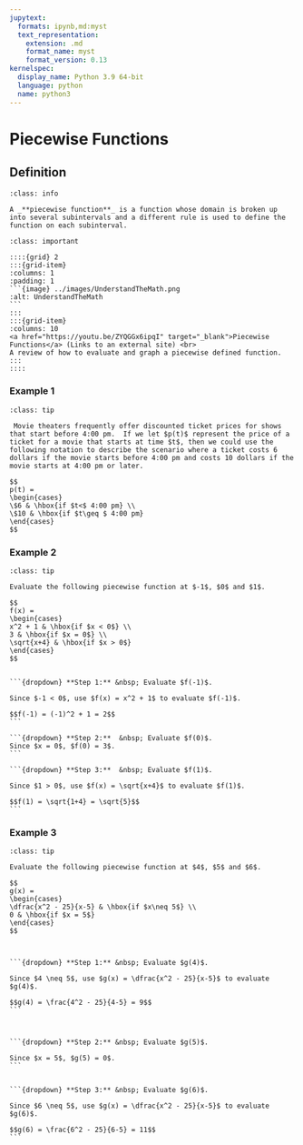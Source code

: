 ```yaml
---
jupytext:
  formats: ipynb,md:myst
  text_representation:
    extension: .md
    format_name: myst
    format_version: 0.13
kernelspec:
  display_name: Python 3.9 64-bit
  language: python
  name: python3
---
```

# Piecewise Functions

## Definition

```{admonition} Definition
:class: info

A _**piecewise function**_ is a function whose domain is broken up into several subintervals and a different rule is used to define the function on each subinterval. 
```


````{admonition} Video Resource
:class: important

::::{grid} 2
:::{grid-item}
:columns: 1
:padding: 1
```{image} ../images/UnderstandTheMath.png
:alt: UnderstandTheMath
```
:::
:::{grid-item}
:columns: 10
<a href="https://youtu.be/ZYQGGx6ipqI" target="_blank">Piecewise Functions</a> (Links to an external site) <br>
A review of how to evaluate and graph a piecewise defined function.
:::
::::
````


### Example 1
```{admonition} A piecewise defined function
:class: tip

 Movie theaters frequently offer discounted ticket prices for shows that start before 4:00 pm.  If we let $p(t)$ represent the price of a ticket for a movie that starts at time $t$, then we could use the following notation to describe the scenario where a ticket costs 6 dollars if the movie starts before 4:00 pm and costs 10 dollars if the movie starts at 4:00 pm or later.

$$
p(t) = 
\begin{cases}
\$6 & \hbox{if $t<$ 4:00 pm} \\
\$10 & \hbox{if $t\geq $ 4:00 pm}
\end{cases}
$$
```


### Example 2
````{admonition} Evaluate a piecewise function
:class: tip

Evaluate the following piecewise function at $-1$, $0$ and $1$.

$$
f(x) = 
\begin{cases}
x^2 + 1 & \hbox{if $x < 0$} \\
3 & \hbox{if $x = 0$} \\
\sqrt{x+4} & \hbox{if $x > 0$} 
\end{cases}
$$


```{dropdown} **Step 1:** &nbsp; Evaluate $f(-1)$.

Since $-1 < 0$, use $f(x) = x^2 + 1$ to evaluate $f(-1)$.

$$f(-1) = (-1)^2 + 1 = 2$$
```

```{dropdown} **Step 2:**  &nbsp; Evaluate $f(0)$.
Since $x = 0$, $f(0) = 3$.
```

```{dropdown} **Step 3:**  &nbsp; Evaluate $f(1)$.

Since $1 > 0$, use $f(x) = \sqrt{x+4}$ to evaluate $f(1)$.

$$f(1) = \sqrt{1+4} = \sqrt{5}$$
```
````



### Example 3
````{admonition} Evaluate a piecewise function
:class: tip

Evaluate the following piecewise function at $4$, $5$ and $6$.

$$
g(x) = 
\begin{cases}
\dfrac{x^2 - 25}{x-5} & \hbox{if $x\neq 5$} \\
0 & \hbox{if $x = 5$} 
\end{cases}
$$



```{dropdown} **Step 1:** &nbsp; Evaluate $g(4)$.

Since $4 \neq 5$, use $g(x) = \dfrac{x^2 - 25}{x-5}$ to evaluate $g(4)$.

$$g(4) = \frac{4^2 - 25}{4-5} = 9$$
```



```{dropdown} **Step 2:** &nbsp; Evaluate $g(5)$.

Since $x = 5$, $g(5) = 0$.
```


```{dropdown} **Step 3:** &nbsp; Evaluate $g(6)$.

Since $6 \neq 5$, use $g(x) = \dfrac{x^2 - 25}{x-5}$ to evaluate $g(6)$.

$$g(6) = \frac{6^2 - 25}{6-5} = 11$$
```
````


